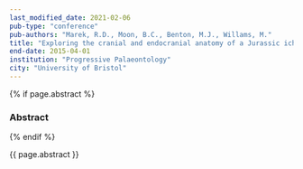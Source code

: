 ```yaml
---
last_modified_date: 2021-02-06
pub-type: "conference"
pub-authors: "Marek, R.D., Moon, B.C., Benton, M.J., Willams, M."
title: "Exploring the cranial and endocranial anatomy of a Jurassic ichthyosaurs using digital techniques"
end-date: 2015-04-01
institution: "Progressive Palaeontology"
city: "University of Bristol"
---
```


{% if page.abstract %}
### Abstract ###
{% endif %}

{{ page.abstract }}

